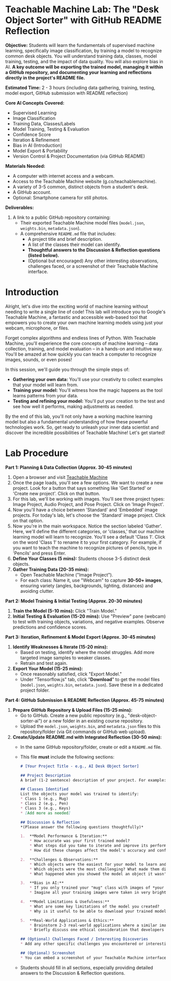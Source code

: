 # Teachable Machine Lab: The "Desk Object Sorter" with GitHub README Reflection

**Objective:**
Students will learn the fundamentals of supervised machine learning, specifically image classification, by training a model to recognize common desk objects. You will understand training data, classes, model training, testing, and the impact of data quality. You will also explore bias in AI. **A key outcome will be exporting the trained model, managing it within a GitHub repository, and documenting your learning and reflections directly in the project's README file.**

**Estimated Time:** 2 - 3 hours (including data gathering, training, testing, model export, GitHub submission with README reflection)

**Core AI Concepts Covered:**
* Supervised Learning
* Image Classification
* Training Data, Classes/Labels
* Model Training, Testing & Evaluation
* Confidence Score
* Iteration & Refinement
* Bias in AI (Introduction)
* Model Export & Portability
* Version Control & Project Documentation (via GitHub README)

**Materials Needed:**
* A computer with internet access and a webcam.
* Access to the Teachable Machine website (g.co/teachablemachine).
* A variety of 3-5 common, distinct objects from a student's desk.
* A GitHub account.
* Optional: Smartphone camera for still photos.

**Deliverables:**
1.  A link to a public GitHub repository containing:
    * Their exported Teachable Machine model files (`model.json`, `weights.bin`, `metadata.json`).
    * A comprehensive `README.md` file that includes:
        * A project title and brief description.
        * A list of the classes their model can identify.
        * **Thoughtful answers to the Discussion & Reflection questions (listed below).**
        * (Optional but encouraged) Any other interesting observations, challenges faced, or a screenshot of their Teachable Machine interface.

# Introduction

Alright, let's dive into the exciting world of machine learning without needing to write a single line of code! This lab will introduce you to Google's Teachable Machine, a fantastic and accessible web-based tool that empowers you to create your own machine learning models using just your webcam, microphone, or files.

Forget complex algorithms and endless lines of Python. With Teachable Machine, you'll experience the core concepts of machine learning – data collection, training, and model evaluation – in a hands-on and intuitive way. You'll be amazed at how quickly you can teach a computer to recognize images, sounds, or even poses!

In this session, we'll guide you through the simple steps of:

* **Gathering your own data:** You'll use your creativity to collect examples that your model will learn from.
* **Training your model:** You'll witness how the magic happens as the tool learns patterns from your data.
* **Testing and refining your model:** You'll put your creation to the test and see how well it performs, making adjustments as needed.

By the end of this lab, you'll not only have a working machine learning model but also a fundamental understanding of how these powerful technologies work. So, get ready to unleash your inner data scientist and discover the incredible possibilities of Teachable Machine! Let's get started!

# Lab Procedure

**Part 1: Planning & Data Collection (Approx. 30-45 minutes)**

1.  Open a browser and visit [Teachable Machine](https://teachablemachine.withgoogle.com/)
2.  Once the page loads, you'll see a few options. We want to create a new project. Look for a button that says something like 'Get Started' or 'Create new project'. Click on that button.  
3. For this lab, we'll be working with images. You'll see three project types: Image Project, Audio Project, and Pose Project. Click on 'Image Project'.
4. Now you'll have a choice between 'Standard' and 'Embedded' image projects. For today's lab, let's choose the 'Standard' image project. Click on that option.
5. Now you're in the main workspace. Notice the section labeled 'Gather'. Here, we'll define the different categories, or 'classes,' that our machine learning model will learn to recognize. You'll see a default 'Class 1'. Click on the word 'Class 1' to rename it to your first category. For example, if you want to teach the machine to recognize pictures of pencils, type in 'Pencils' and press Enter.
2.  **Define Your Classes (5 mins):** Students choose 3-5 distinct desk objects.
3.  **Gather Training Data (20-35 mins):**
    * Open Teachable Machine ("Image Project").
    * For each class: Name it, use "Webcam" to capture **30-50+ images**, ensuring variety (angles, backgrounds, lighting, distances) and avoiding clutter.

**Part 2: Model Training & Initial Testing (Approx. 20-30 minutes)**

1.  **Train the Model (5-10 mins):** Click "Train Model."
2.  **Initial Testing & Evaluation (15-20 mins):** Use "Preview" pane (webcam) to test with training objects, variations, and negative examples. Observe predictions and confidence scores.

**Part 3: Iteration, Refinement & Model Export (Approx. 30-45 minutes)**

1.  **Identify Weaknesses & Iterate (15-20 mins):**
    * Based on testing, identify where the model struggles. Add more targeted image samples to weaker classes.
    * Retrain and test again.
2.  **Export Your Model (15-25 mins):**
    * Once reasonably satisfied, click "Export Model."
    * Under "Tensorflow.js" tab, click "**Download**" to get the model files (`model.json`, `weights.bin`, `metadata.json`). Save these in a dedicated project folder.

**Part 4: GitHub Submission & README Reflection (Approx. 45-75 minutes)**

1.  **Prepare GitHub Repository & Upload Files (15-25 mins):**
    * Go to GitHub. Create a new public repository (e.g., "desk-object-sorter-ai") or a new folder in an existing course repository.
    * Upload the `model.json`, `weights.bin`, and `metadata.json` files to this repository/folder (via Git commands or GitHub web upload).
2.  **Create/Update README.md with Integrated Reflection (30-50 mins):**
    * In the same GitHub repository/folder, create or edit a `README.md` file.
    * This file **must** include the following sections:

        ```markdown
        # [Your Project Title - e.g., AI Desk Object Sorter]

        ## Project Description
        A brief (1-2 sentence) description of your project. For example: "This project uses Google's Teachable Machine to classify common objects found on my desk."

        ## Classes Identified
        List the objects your model was trained to identify:
        * Class 1 (e.g., Mug)
        * Class 2 (e.g., Pen)
        * Class 3 (e.g., Keys)
        * [Add more as needed]

        ## Discussion & Reflection
        *(Please answer the following questions thoughtfully)*

        1.  **Model Performance & Iteration:**
            * How accurate was your first trained model?
            * What steps did you take to iterate and improve its performance? (e.g., added more images, diversified image types for a specific class).
            * How did these changes affect the model's accuracy and confidence scores?

        2.  **Challenges & Observations:**
            * Which objects were the easiest for your model to learn and distinguish? Why do you think that was?
            * Which objects were the most challenging? What made them difficult (e.g., similar shapes, variable appearances)?
            * What happened when you showed the model an object it wasn't trained on? How did the confidence scores behave, and why is this significant?

        3.  **Bias in AI:**
            * If you only trained your "mug" class with images of *your specific mug* (and didn't vary color, shape, etc.), how well do you think it would recognize other students' significantly different mugs? How does this illustrate the concept of bias being introduced through training data?
            * Imagine all your training images were taken in very bright, direct lighting. What might happen if you tried to use the model in a dimly lit room or with strong shadows? How does this relate to the robustness and potential biases of AI models?

        4.  **Model Limitations & Usefulness:**
            * What are some key limitations of the model you created?
            * Why is it useful to be able to download your trained model files (like `model.json`, `weights.bin`) and share them (e.g., via GitHub)? What does this enable?

        5.  **Real-World Applications & Ethics:**
            * Brainstorm 2-3 real-world applications where a similar image classification model could be useful.
            * Briefly discuss one ethical consideration that developers should keep in mind when building and deploying image recognition AI in the real world (e.g., related to fairness, privacy, misuse).

        ## (Optional) Challenges Faced / Interesting Discoveries
        * Add any other specific challenges you encountered or interesting things you discovered during this lab.

        ## (Optional) Screenshot
        * You can embed a screenshot of your Teachable Machine interface here if you like.
        ```
    * Students should fill in all sections, especially providing detailed answers to the Discussion & Reflection questions.

